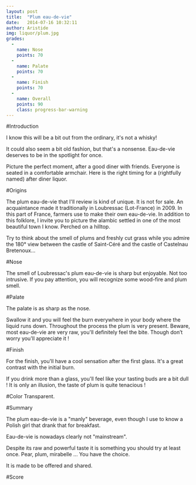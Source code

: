 ```yaml
---
layout: post
title:  "Plum eau-de-vie"
date:   2014-07-16 10:32:11
author: Aristide
img: liquor/plum.jpg
grades:
  -
    name: Nose
    points: 70
  -
    name: Palate
    points: 70
  -
    name: Finish
    points: 70
  -
    name: Overall
    points: 90
    class: progress-bar-warning
---
```




#Introduction

I know this will be a bit out from the ordinary, it's not a whisky!

It could also seem a bit old fashion, but that's a nonsense. Eau-de-vie deserves to be in the spotlight for once.

Picture the perfect moment, after a good diner with friends. Everyone is seated in a comfortable armchair. Here is the right timing for a (rightfully named) after diner liquor.

#Origins


The plum eau-de-vie that I'll review is kind of unique.
It is not for sale.
An acquaintance made it traditionally in Loubressac (Lot-France) in 2009.
In this part of France, farmers use to make their own eau-de-vie. In addition to this folklore, I invite you to picture the alambic settled in one of the most beautiful town I know. Perched on a hilltop.

Try to think about the smell of plums and freshly cut grass while you admire the 180° view between the castle of Saint-Céré and the castle of Castelnau Bretenoux...

#Nose

The smell of Loubressac's plum eau-de-vie is sharp but enjoyable. Not too intrusive.
If you pay attention, you will recognize some wood-fire and plum smell.

#Palate 

The palate is as sharp as the nose.

Swallow it and you will feel the burn everywhere in your body where the liquid runs down.
Throughout the process the plum is very present.
Beware, most eau-de-vie are very raw, you'll definitely feel the bite. Though don’t worry you'll appreciate it !

#Finish

For the finish, you'll have a cool sensation after the first glass.
It's a great contrast with the initial burn.

If you drink more than a glass, you'll feel like your tasting buds are a bit dull ! It is only an illusion, the taste of plum is quite tenacious !

#Color
Transparent.


#Summary 

The plum eau-de-vie is a "manly" beverage, even though I use to know a Polish girl that drank that for breakfast.

Eau-de-vie is nowadays clearly not "mainstream".

Despite its raw and powerful taste it is something you should try at least once.
Pear, plum, mirabelle ... You have the choice.

It is made to be offered and shared.


#Score